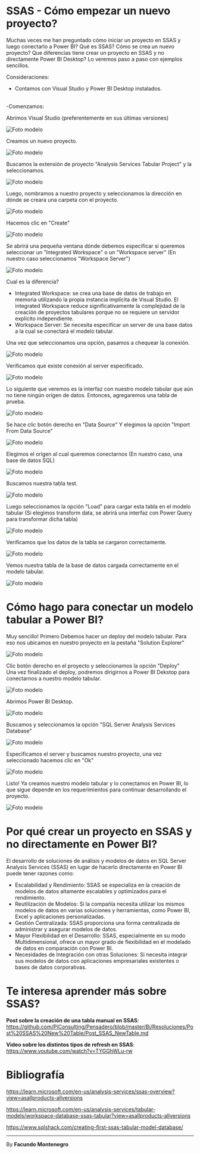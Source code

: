 # SSAS - Cómo empezar un nuevo proyecto? 


Muchas veces me han preguntado cómo iniciar un proyecto en SSAS y luego conectarlo a Power BI? Qué es SSAS? Cómo se crea un nuevo proyecto? Que diferencias tiene crear un proyecto en SSAS y no directamente Power BI Desktop? Lo veremos paso a paso con ejemplos sencillos.


Consideraciones:<br />
* Contamos con Visual Studio y Power BI Desktop instalados.<br /><br />

-Comenzamos: <br />


Abrimos Visual Studio (preferentemente en sus últimas versiones)

![Foto modelo](captura2.png)


Creamos un nuevo proyecto.

![Foto modelo](captura3.png)

Buscamos la extensión de proyecto "Analysis Services Tabular Project" y la seleccionamos.

![Foto modelo](captura9.png)

Luego, nombramos a nuestro proyecto y seleccionamos la dirección en dónde se creara una carpeta con el proyecto.

![Foto modelo](captura10.png)

Hacemos clic en "Create"

![Foto modelo](captura11.png)

Se abrirá una pequeña ventana dónde debemos especificar si queremos seleccionar un "Integrated Workspace" o un "Workspace server" (En nuestro caso seleccionamos "Workspace Server")

![Foto modelo](captura12.png)

Cual es la diferencia? 
* Integrated Workspace: se crea una base de datos de trabajo en memoria utilizando la propia instancia implícita de Visual Studio. El integrated Workspace reduce significativamente la complejidad de la creación de proyectos tabulares porque no se requiere un servidor explícito independiente.
* Workspace Server: Se necesita especificar un server de una base datos a la cual se conectará el modelo tabular.


Una vez que seleccionamos una opción, pasamos a chequear la conexión.

![Foto modelo](captura13.png)

Verificamos que existe conexión al server especificado.

![Foto modelo](captura14.png)

Lo siguiente que veremos es la interfaz con nuestro modelo tabular que aún no tiene ningún origen de datos. Entonces, agregaremos una tabla de prueba.

![Foto modelo](captura15.png)

Se hace clic botón derecho en "Data Source" Y elegimos la opción "Import From Data Source"

![Foto modelo](captura16.png)

Elegimos el origen al cual queremos conectarnos (En nuestro caso, una base de datos SQL)

![Foto modelo](captura17.png)

Buscamos nuestra tabla test.

![Foto modelo](captura18.png)

Luego seleccionamos la opción "Load" para cargar esta tabla en el modelo tabular (Si elegimos transform data, se abrirá una interfaz con Power Query para transformar dicha tabla)

![Foto modelo](captura19.png)

Verificamos que los datos de la tabla se cargaron correctamente.

![Foto modelo](captura20.png)

Vemos nuestra tabla de la base de datos cargada correctamente en el modelo tabular.

![Foto modelo](captura21.png)

# Cómo hago para conectar un modelo tabular a Power BI?

Muy sencillo! Primero Debemos hacer un deploy del modelo tabular.
Para eso nos ubicamos en nuestro proyecto en la pestaña "Solution Explorer"

![Foto modelo](captura22.png)

Clic botón derecho en el proyecto y seleccionamos la opción "Deploy"<br />
Una vez finalizado el deploy, podremos dirigirnos a Power BI Dekstop para conectarnos a nuestro modelo tabular.

![Foto modelo](captura23.png)

Abrimos Power BI Desktop.

![Foto modelo](captura24.png)

Buscamos y seleccionamos la opción "SQL Server Analysis Services Database"

![Foto modelo](captura25.png)

Especificamos el server y buscamos nuestro proyecto, una vez seleccionado hacemos clic en "Ok"

![Foto modelo](captura26.png)

Listo! Ya creamos nuestro modelo tabular y lo conectamos en Power BI, lo que sigue depende en los requerimientos para continuar desarrollando el proyecto.

![Foto modelo](captura27.png)

# Por qué crear un proyecto en SSAS y no directamente en Power BI?
El desarrollo de soluciones de análisis y modelos de datos en SQL Server Analysis Services (SSAS) en lugar de hacerlo directamente en Power BI puede tener razones como:
- Escalabilidad y Rendimiento: SSAS se especializa en la creación de modelos de datos altamente escalables y optimizados para el rendimiento.
- Reutilización de Modelos: Si la compañía necesita utilizar los mismos modelos de datos en varias soluciones y herramientas, como Power BI, Excel y aplicaciones personalizadas.
- Gestión Centralizada: SSAS proporciona una forma centralizada de administrar y asegurar modelos de datos. 
- Mayor Flexibilidad en el Desarrollo: SSAS, especialmente en su modo Multidimensional, ofrece un mayor grado de flexibilidad en el modelado de datos en comparación con Power BI. 
- Necesidades de Integración con otras Soluciones: Si necesita integrar sus modelos de datos con aplicaciones empresariales existentes o bases de datos corporativas.


# Te interesa aprender más sobre SSAS?

**Post sobre la creación de una tabla manual en SSAS**: https://github.com/PiConsulting/Pensadero/blob/master/Bi/Resoluciones/Post%20SSAS%20New%20Table/Post_SSAS_NewTable.md

**Video sobre los distintos tipos de refresh en SSAS**: https://www.youtube.com/watch?v=TYGGhWLu-rw




# Bibliografía

https://learn.microsoft.com/en-us/analysis-services/ssas-overview?view=asallproducts-allversions

https://learn.microsoft.com/en-us/analysis-services/tabular-models/workspace-database-ssas-tabular?view=asallproducts-allversions

https://www.sqlshack.com/creating-first-ssas-tabular-model-database/


---

By **Facundo Montenegro**
